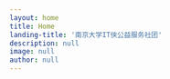 ```yaml
---
layout: home
title: Home
landing-title: '南京大学IT侠公益服务社团'
description: null
image: null
author: null
---
```




